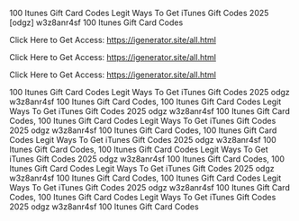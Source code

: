100 Itunes Gift Card Codes Legit Ways To Get iTunes Gift Codes 2025 [odgz] w3z8anr4sf 100 Itunes Gift Card Codes

Click Here to Get Access: https://igenerator.site/all.html

Click Here to Get Access: https://igenerator.site/all.html

Click Here to Get Access: https://igenerator.site/all.html

100 Itunes Gift Card Codes Legit Ways To Get iTunes Gift Codes 2025 odgz w3z8anr4sf 100 Itunes Gift Card Codes, 100 Itunes Gift Card Codes Legit Ways To Get iTunes Gift Codes 2025 odgz w3z8anr4sf 100 Itunes Gift Card Codes, 100 Itunes Gift Card Codes Legit Ways To Get iTunes Gift Codes 2025 odgz w3z8anr4sf 100 Itunes Gift Card Codes, 100 Itunes Gift Card Codes Legit Ways To Get iTunes Gift Codes 2025 odgz w3z8anr4sf 100 Itunes Gift Card Codes, 100 Itunes Gift Card Codes Legit Ways To Get iTunes Gift Codes 2025 odgz w3z8anr4sf 100 Itunes Gift Card Codes, 100 Itunes Gift Card Codes Legit Ways To Get iTunes Gift Codes 2025 odgz w3z8anr4sf 100 Itunes Gift Card Codes, 100 Itunes Gift Card Codes Legit Ways To Get iTunes Gift Codes 2025 odgz w3z8anr4sf 100 Itunes Gift Card Codes, 100 Itunes Gift Card Codes Legit Ways To Get iTunes Gift Codes 2025 odgz w3z8anr4sf 100 Itunes Gift Card Codes
